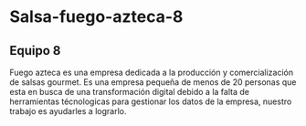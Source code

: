 # Salsa-fuego-azteca-8
## Equipo 8
Fuego azteca es una empresa dedicada a la producción y comercialización de salsas gourmet. Es una empresa pequeña de menos de 20 personas que esta en busca de una transformación digital debido a la falta de herramientas técnologicas para gestionar los datos de la empresa, nuestro trabajo es ayudarles a lograrlo. 
